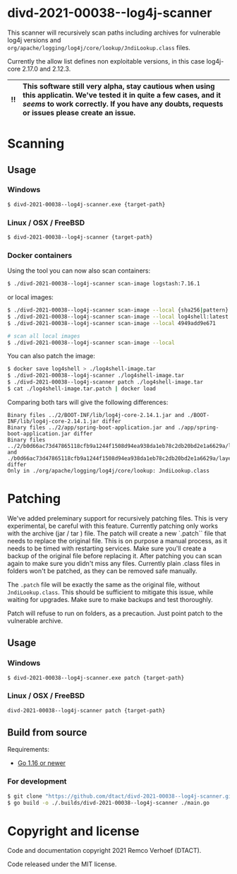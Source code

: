 # divd-2021-00038--log4j-scanner

This scanner will recursively scan paths including archives for vulnerable log4j versions and `org/apache/logging/log4j/core/lookup/JndiLookup.class` files. 

Currently the allow list defines non exploitable versions, in this case log4j-core 2.17.0 and 2.12.3.

:bangbang: | This software still very alpha, stay cautious when using this applicatin. We've tested it in quite a few cases, and it *seems* to work correctly. If you have any doubts, requests or issues please create an issue.
:---: | :---

# Scanning

## Usage

### Windows
```bash
$ divd-2021-00038--log4j-scanner.exe {target-path}
```
### Linux / OSX / FreeBSD
```bash
$ divd-2021-00038--log4j-scanner {target-path}
```

### Docker containers

Using the tool you can now also scan containers: 


```bash
$ ./divd-2021-00038--log4j-scanner scan-image logstash:7.16.1
```

or local images:

```bash
$ ./divd-2021-00038--log4j-scanner scan-image --local {sha256|pattern}
$ ./divd-2021-00038--log4j-scanner scan-image --local log4shell:latest
$ ./divd-2021-00038--log4j-scanner scan-image --local 4949add9e671

# scan all local images
$ ./divd-2021-00038--log4j-scanner scan-image --local 

```


You can also patch the image:

```bash
$ docker save log4shell > ./log4shell-image.tar
$ ./divd-2021-00038--log4j-scanner ./log4shell-image.tar
$ ./divd-2021-00038--log4j-scanner patch ./log4shell-image.tar
$ cat ./log4shell-image.tar.patch | docker load 
```

Comparing both tars will give the following differences:

``` 
Binary files ../2/BOOT-INF/lib/log4j-core-2.14.1.jar and ./BOOT-INF/lib/log4j-core-2.14.1.jar differ
Binary files ../2/app/spring-boot-application.jar and ./app/spring-boot-application.jar differ
Binary files ../2/b0d66ac73d47865118cfb9a1244f1508d94ea938da1eb78c2db20bd2e1a6629a/layer.tar and ./b0d66ac73d47865118cfb9a1244f1508d94ea938da1eb78c2db20bd2e1a6629a/layer.tar differ
Only in ./org/apache/logging/log4j/core/lookup: JndiLookup.class
```

# Patching

We've added preleminary support for recursively patching files. This is very experimental, be careful with this feature. Currently patching only works with
the archive (jar / tar ) file. The patch will create a new `.patch`` file that needs to replace the original file. This is on purpose a manual process, as it needs to be timed with restarting services. Make sure you'll create a backup of the original file before replacing it. After patching you can scan again to make sure you didn't miss any files. Currently plain .class files in folders won't be patched, as they can be removed safe manually.

The `.patch` file will be exactly the same as the original file, without `JndiLookup.class`. This should be sufficient to mitigate this issue, while waiting for upgrades. Make sure to make backups and test thoroughly.

Patch will refuse to run on folders, as a precaution. Just point patch to the vulnerable archive.

## Usage

### Windows
```bash
$ divd-2021-00038--log4j-scanner.exe patch {target-path}
```
### Linux / OSX / FreeBSD
```bash
divd-2021-00038--log4j-scanner patch {target-path}
```

## Build from source

Requirements:
- [Go 1.16 or newer](https://golang.org/dl/)

### For development
```bash
$ git clone "https://github.com/dtact/divd-2021-00038--log4j-scanner.git"
$ go build -o ./.builds/divd-2021-00038--log4j-scanner ./main.go
```

# Copyright and license

Code and documentation copyright 2021 Remco Verhoef (DTACT).

Code released under the MIT license.
